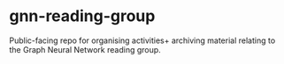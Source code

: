 # gnn-reading-group
Public-facing repo for organising activities+ archiving material relating to the Graph Neural Network reading group.
